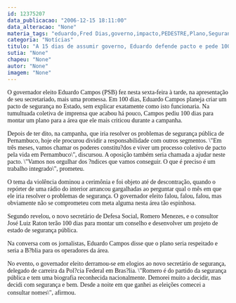 ```yaml
---
id: 12375207
data_publicacao: "2006-12-15 18:11:00"
data_alteracao: "None"
materia_tags: "eduardo,Fred Dias,governo,impacto,PEDESTRE,Plano,Segurança"
categoria: "Notícias"
titulo: "A 15 dias de assumir governo, Eduardo defende pacto e pede 100 dias para apresentar plano para segurança"
sutia: "None"
chapeu: "None"
autor: "None"
imagem: "None"
---
```

<p><P><FONT face=Verdana>O governador eleito Eduardo Campos (PSB) fez nesta sexta-feira à tarde, na apresentação de seu secretariado, mais uma promessa. Em 100 dias, Eduardo Campos planeja criar um pacto de segurança no Estado, sem explicar exatamente como isto funcionaria. Na tumultuada coletiva de imprensa que acabou há pouco, Campos pediu 100 dias para montar um plano para a área que ele mais criticou durante a campanha.</FONT></P></p>
<p><P><FONT face=Verdana>Depois de ter dito, na campanha, que iria resolver os problemas de segurança pública de Pernambuco, hoje ele procurou dividir a responsabilidade com outros segmentos. \"Em três meses, vamos chamar os poderes constitu?dos e viver um processo coletivo de pacto pela vida em Pernambuco\", discursou. A oposição também seria chamada a ajudar neste pacto. \"Vamos nos orgulhar dos ?ndices que vamos conseguir. O que é preciso é um trabalho integrado\", prometeu.</FONT></P></p>
<p><P><FONT face=Verdana>O tema da violência dominou a cerimônia e foi objeto até de descontração, quando o repórter de uma rádio do interior arrancou gargalhadas ao perguntar qual o mês em que ele iria resolver o problemas de segurança. O governador eleito falou, falou, falou, mas obviamente não se comprometeu com meta alguma nesta área tão espinhosa.</FONT></P></p>
<p><P><FONT face=Verdana>Segundo revelou, o novo secretário de Defesa Social, Romero Menezes, e o consultor José Luiz Raton terão 100 dias para montar um conselho e desenvolver um projeto de estado de segurança pública.</FONT></P></p>
<p><P><FONT face=Verdana>Na conversa com os jornalistas, Eduardo Campos disse que o plano seria respeitado e seria a B?blia para os operadores da área.</FONT></P></p>
<p><P><FONT face=Verdana>No evento, o governador eleito derramou-se em elogios ao novo secretário de segurança, delegado de carreira da Pol?cia Federal em Bras?lia. \"Romero é do partido da segurança pública e tem uma biografia reconhecida nacionalmente. Demorei muito a decidir, mas decidi com segurança e bem. Desde a noite em que ganhei as eleições comecei a consultar nomes\", afirmou</FONT>.</P> </p>
